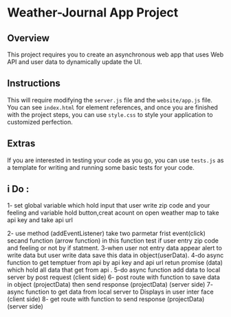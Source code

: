 # Weather-Journal App Project

## Overview
This project requires you to create an asynchronous web app that uses Web API and user data to dynamically update the UI. 

## Instructions
This will require modifying the `server.js` file and the `website/app.js` file. You can see `index.html` for element references, and once you are finished with the project steps, you can use `style.css` to style your application to customized perfection.

## Extras
If you are interested in testing your code as you go, you can use `tests.js` as a template for writing and running some basic tests for your code.
## i Do :
1- set global variable which hold input that user write zip code  and your feeling and variable hold button,creat acount on open weather map to take api key and take api url

2- use method (addEventListener) take two parmetar frist event(click) secand function (arrow function) in this function test if user entry zip code and feeling or not by if statment.
3-when user not entry data appear alert to write data but user write data save this data in object(userData).
4-do async function to get temptuer from api by api key and api url retun promise (data) which hold all data that get from api .
5-do async function add data to local server by post request (client side) 
6- post route with function to save data in object (projectData) then send response (projectData) (server side)
7- async function to get data from local server to Displays in user inter face (client side)
8- get route with function to send response (projectData) (server side)
